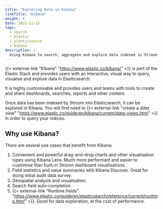 ```yaml
---
title: "Exploring Data in Kibana"
linkTitle: "Kibana"
weight: 4
date: 2022-12-15
tags:
  - search
  - elastic
  - elasticsearch
  - kibana
description: >
  Using Kibana to search, aggregate and explore data indexed in Stroom
---
```


{{< external-link "Kibana" "https://www.elastic.co/kibana/" >}} is part of the Elastic Stack and provides users with an interactive, visual way to query, visualise and explore data in Elasticsearch.

It is highly customisable and provides users and teams with tools to create and share dashboards, searches, reports and other content.

Once data has been indexed by Stroom into Elasticsearch, it can be explored in Kibana.
You will first need to {{< external-link "create a *data view*" "https://www.elastic.co/guide/en/kibana/current/data-views.html" >}} in order to query your indices.


## Why use Kibana?

There are several use cases that benefit from Kibana:

1. Convenient and powerful drag-and-drop charts and other visualisation types using Kibana Lens. Much more performant and easier to customise than built-in Stroom dashboard visualisations.
1. Field statistics and value summaries with Kibana Discover. Great for doing initial audit data survey.
1. Geospatial analysis and visualisation.
1. Search field auto-completion.
1. {{< external-link "Runtime fields" "https://www.elastic.co/guide/en/elasticsearch/reference/current/runtime.html" >}}. Good for data exploration, at the cost of performance.
